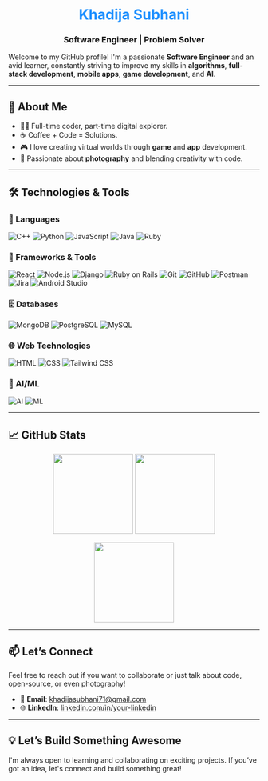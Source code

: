 # <div align="center" style="color:#1E90FF;">Khadija Subhani</div>

### <div align="center">Software Engineer | Problem Solver</div>

Welcome to my GitHub profile! I'm a passionate **Software Engineer** and an avid learner, constantly striving to improve my skills in **algorithms**, **full-stack development**, **mobile apps**, **game development**, and **AI**.

---

## 🚀 About Me

- 👩‍💻 Full-time coder, part-time digital explorer.
- ☕ Coffee + Code = Solutions.
- 🎮 I love creating virtual worlds through **game** and **app** development.
- 📸 Passionate about **photography** and blending creativity with code.

---

## 🛠️ Technologies & Tools

### 🧠 Languages
![C++](https://img.shields.io/badge/C++-1E90FF?style=flat-square&logo=cplusplus&logoColor=white)
![Python](https://img.shields.io/badge/Python-1E90FF?style=flat-square&logo=python&logoColor=white)
![JavaScript](https://img.shields.io/badge/JavaScript-1E90FF?style=flat-square&logo=javascript&logoColor=white)
![Java](https://img.shields.io/badge/Java-1E90FF?style=flat-square&logo=java&logoColor=white)
![Ruby](https://img.shields.io/badge/Ruby-1E90FF?style=flat-square&logo=ruby&logoColor=white)

### 🧩 Frameworks & Tools
![React](https://img.shields.io/badge/React-1E90FF?style=flat-square&logo=react&logoColor=white)
![Node.js](https://img.shields.io/badge/Node.js-1E90FF?style=flat-square&logo=node.js&logoColor=white)
![Django](https://img.shields.io/badge/Django-1E90FF?style=flat-square&logo=django&logoColor=white)
![Ruby on Rails](https://img.shields.io/badge/Rails-1E90FF?style=flat-square&logo=rubyonrails&logoColor=white)
![Git](https://img.shields.io/badge/Git-1E90FF?style=flat-square&logo=git&logoColor=white)
![GitHub](https://img.shields.io/badge/GitHub-1E90FF?style=flat-square&logo=github&logoColor=white)
![Postman](https://img.shields.io/badge/Postman-1E90FF?style=flat-square&logo=postman&logoColor=white)
![Jira](https://img.shields.io/badge/Jira-1E90FF?style=flat-square&logo=jira&logoColor=white)
![Android Studio](https://img.shields.io/badge/Android_Studio-1E90FF?style=flat-square&logo=androidstudio&logoColor=white)

### 🗄️ Databases
![MongoDB](https://img.shields.io/badge/MongoDB-1E90FF?style=flat-square&logo=mongodb&logoColor=white)
![PostgreSQL](https://img.shields.io/badge/PostgreSQL-1E90FF?style=flat-square&logo=postgresql&logoColor=white)
![MySQL](https://img.shields.io/badge/MySQL-1E90FF?style=flat-square&logo=mysql&logoColor=white)

### 🌐 Web Technologies
![HTML](https://img.shields.io/badge/HTML-1E90FF?style=flat-square&logo=html5&logoColor=white)
![CSS](https://img.shields.io/badge/CSS-1E90FF?style=flat-square&logo=css3&logoColor=white)
![Tailwind CSS](https://img.shields.io/badge/TailwindCSS-1E90FF?style=flat-square&logo=tailwindcss&logoColor=white)

### 🔬 AI/ML
![AI](https://img.shields.io/badge/Artificial_Intelligence-1E90FF?style=flat-square&logo=tensorflow&logoColor=white)
![ML](https://img.shields.io/badge/Machine_Learning-1E90FF?style=flat-square&logo=scikit-learn&logoColor=white)

---

## 📈 GitHub Stats

<p align="center">
  <img src="https://github-readme-stats.vercel.app/api?username=khadijayy&show_icons=true&count_private=true&theme=blueberry" height="160">
  <img src="https://github-readme-stats.vercel.app/api/top-langs/?username=khadijayy&layout=compact&count_private=true&theme=blueberry" height="160">
</p>

<p align="center">
  <img src="https://github-readme-streak-stats.herokuapp.com/?user=khadijayy&theme=blueberry" height="160">
</p>

---

## 📫 Let’s Connect

Feel free to reach out if you want to collaborate or just talk about code, open-source, or even photography!

- 📧 **Email**: khadijasubhani71@gmail.com  
- 🌐 **LinkedIn**: [linkedin.com/in/your-linkedin](https://www.linkedin.com/in/your-linkedin/)

---

## 💡 Let’s Build Something Awesome

I'm always open to learning and collaborating on exciting projects. If you’ve got an idea, let's connect and build something great!
